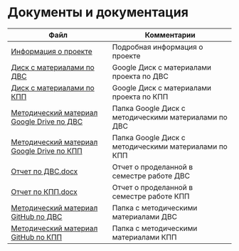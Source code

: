 # Документы и документация

| Файл                                             | Комментарии                                    |
| ------------------------------------------------ | ---------------------------------------------- |
| [Информация о проекте](https://github.com/DanielPetrow/PDUnity2020/blob/main/README.md) | Подробная информация о проекте |
| [Диск с материалами по ДВС](https://drive.google.com/drive/folders/1VvtcNlVwmfEkRlCcUutzGRLgceDrluz6?usp=sharing) | Google Диск с материалами проекта по ДВС|
| [Диск с материалами по КПП](https://drive.google.com/drive/folders/1HTHRfnxnfk79M68WTr56kxbwChZD4OdV?usp=sharing) | Google Диск с материалами проекта по КПП|
| [Методический материал Google Drive по ДВС](https://drive.google.com/drive/folders/1VvtcNlVwmfEkRlCcUutzGRLgceDrluz6?usp=sharing) | Папка Google Диск с методическими материалами по ДВС|
| [Методический материал Google Drive по КПП](https://drive.google.com/drive/folders/1NHrsGZWOwwmiYsZRgBLe137n2E9Q-AFL?usp=sharing) | Папка Google Диск с методическими материалами по КПП|
| [Отчет по ДВС.docx](https://github.com/DanielPetrow/PDUnity2020/blob/main/docs/%D0%9E%D1%82%D1%87%D0%B5%D1%82%20%D0%BA%D0%BE%D0%BC%D0%B0%D0%BD%D0%B4%D1%8B.%20Unity.%20%D0%94%D0%92%D0%A1.docx) | Отчет о проделанной в семестре работе ДВС|
| [Отчет по КПП.docx](https://github.com/DanielPetrow/PDUnity2020/blob/main/docs/%D0%9E%D1%82%D1%87%D0%B5%D1%82%20UNITY%20%D0%9C%D0%9A%D0%9F%D0%9F.docx) | Отчет о проделанной в семестре работе КПП|
| [Методический материал GitHub по ДВС](https://github.com/DanielPetrow/PDUnity2020/tree/main/docs/%D0%9C%D0%B5%D1%82%D0%BE%D0%B4%D0%B8%D1%87%D0%B5%D1%81%D0%BA%D0%B8%D0%B5%20%D0%BC%D0%B0%D1%82%D0%B5%D1%80%D0%B8%D0%B0%D0%BB%D1%8B/%D0%94%D0%92%D0%A1) | Папка с методическими материалами ДВС|
| [Методический материал GitHub по КПП](https://github.com/DanielPetrow/PDUnity2020/tree/main/docs/%D0%9C%D0%B5%D1%82%D0%BE%D0%B4%D0%B8%D1%87%D0%B5%D1%81%D0%BA%D0%B8%D0%B5%20%D0%BC%D0%B0%D1%82%D0%B5%D1%80%D0%B8%D0%B0%D0%BB%D1%8B/%D0%9A%D0%9F%D0%9F) | Папка с методическими материалами КПП|
